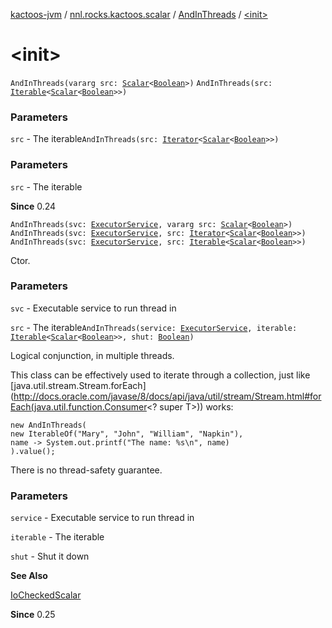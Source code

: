 [kactoos-jvm](../../index.md) / [nnl.rocks.kactoos.scalar](../index.md) / [AndInThreads](index.md) / [&lt;init&gt;](./-init-.md)

# &lt;init&gt;

`AndInThreads(vararg src: `[`Scalar`](../../nnl.rocks.kactoos/-scalar/index.md)`<`[`Boolean`](https://kotlinlang.org/api/latest/jvm/stdlib/kotlin/-boolean/index.html)`>)`
`AndInThreads(src: `[`Iterable`](https://kotlinlang.org/api/latest/jvm/stdlib/kotlin.collections/-iterable/index.html)`<`[`Scalar`](../../nnl.rocks.kactoos/-scalar/index.md)`<`[`Boolean`](https://kotlinlang.org/api/latest/jvm/stdlib/kotlin/-boolean/index.html)`>>)`

### Parameters

`src` - The iterable`AndInThreads(src: `[`Iterator`](https://kotlinlang.org/api/latest/jvm/stdlib/kotlin.collections/-iterator/index.html)`<`[`Scalar`](../../nnl.rocks.kactoos/-scalar/index.md)`<`[`Boolean`](https://kotlinlang.org/api/latest/jvm/stdlib/kotlin/-boolean/index.html)`>>)`

### Parameters

`src` - The iterable

**Since**
0.24

`AndInThreads(svc: `[`ExecutorService`](http://docs.oracle.com/javase/8/docs/api/java/util/concurrent/ExecutorService.html)`, vararg src: `[`Scalar`](../../nnl.rocks.kactoos/-scalar/index.md)`<`[`Boolean`](https://kotlinlang.org/api/latest/jvm/stdlib/kotlin/-boolean/index.html)`>)`
`AndInThreads(svc: `[`ExecutorService`](http://docs.oracle.com/javase/8/docs/api/java/util/concurrent/ExecutorService.html)`, src: `[`Iterator`](https://kotlinlang.org/api/latest/jvm/stdlib/kotlin.collections/-iterator/index.html)`<`[`Scalar`](../../nnl.rocks.kactoos/-scalar/index.md)`<`[`Boolean`](https://kotlinlang.org/api/latest/jvm/stdlib/kotlin/-boolean/index.html)`>>)`
`AndInThreads(svc: `[`ExecutorService`](http://docs.oracle.com/javase/8/docs/api/java/util/concurrent/ExecutorService.html)`, src: `[`Iterable`](https://kotlinlang.org/api/latest/jvm/stdlib/kotlin.collections/-iterable/index.html)`<`[`Scalar`](../../nnl.rocks.kactoos/-scalar/index.md)`<`[`Boolean`](https://kotlinlang.org/api/latest/jvm/stdlib/kotlin/-boolean/index.html)`>>)`

Ctor.

### Parameters

`svc` - Executable service to run thread in

`src` - The iterable`AndInThreads(service: `[`ExecutorService`](http://docs.oracle.com/javase/8/docs/api/java/util/concurrent/ExecutorService.html)`, iterable: `[`Iterable`](https://kotlinlang.org/api/latest/jvm/stdlib/kotlin.collections/-iterable/index.html)`<`[`Scalar`](../../nnl.rocks.kactoos/-scalar/index.md)`<`[`Boolean`](https://kotlinlang.org/api/latest/jvm/stdlib/kotlin/-boolean/index.html)`>>, shut: `[`Boolean`](https://kotlinlang.org/api/latest/jvm/stdlib/kotlin/-boolean/index.html)`)`

Logical conjunction, in multiple threads.

This class can be effectively used to iterate through a collection, just like [java.util.stream.Stream.forEach](http://docs.oracle.com/javase/8/docs/api/java/util/stream/Stream.html#forEach(java.util.function.Consumer<? super T>)) works:

```
new AndInThreads(
new IterableOf("Mary", "John", "William", "Napkin"),
name -> System.out.printf("The name: %s\n", name)
).value();
```

There is no thread-safety guarantee.

### Parameters

`service` - Executable service to run thread in

`iterable` - The iterable

`shut` - Shut it down

**See Also**

[IoCheckedScalar](../-io-checked-scalar/index.md)

**Since**
0.25

